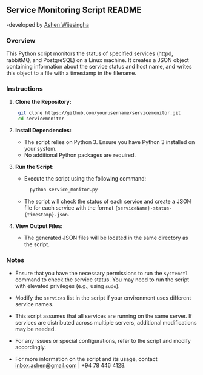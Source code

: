 ## Service Monitoring Script README
-developed by [Ashen Wijesingha](https://github.com/AshenWijesingha)

### Overview

This Python script monitors the status of specified services (httpd, rabbitMQ, and PostgreSQL) on a Linux machine. It creates a JSON object containing information about the service status and host name, and writes this object to a file with a timestamp in the filename.

### Instructions

1. **Clone the Repository:**
   ```bash 
    git clone https://github.com/yourusername/servicemonitor.git
    cd servicemonitor
    ```

2. **Install Dependencies:**
    - The script relies on Python 3. Ensure you have Python 3 installed on your system.
    - No additional Python packages are required.

3. **Run the Script:**
    - Execute the script using the following command:
      ```bash 
        python service_monitor.py
        ```
    - The script will check the status of each service and create a JSON file for each service with the format `{serviceName}-status-{timestamp}.json`.

4. **View Output Files:**
    - The generated JSON files will be located in the same directory as the script.

### Notes

- Ensure that you have the necessary permissions to run the `systemctl` command to check the service status. You may need to run the script with elevated privileges (e.g., using `sudo`).

- Modify the `services` list in the script if your environment uses different service names.

- This script assumes that all services are running on the same server. If services are distributed across multiple servers, additional modifications may be needed.

- For any issues or special configurations, refer to the script and modify accordingly.

- For more information on the script and its usage, contact [inbox.ashen@gmail.com](mailto:inbox.ashen@gmail.com) | +94 78 446 4128.
